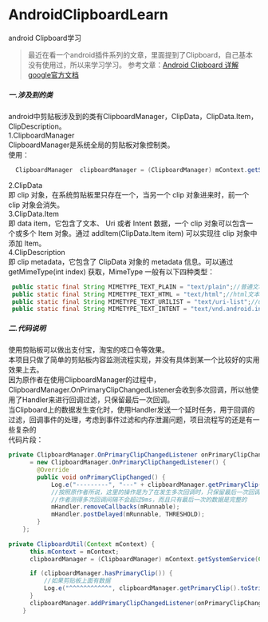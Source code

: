 # AndroidClipboardLearn
android Clipboard学习
>最近在看一个android插件系列的文章，里面提到了Clipboard，自己基本没有使用过，所以来学习学习。
参考文章：[Android Clipboard 详解](https://www.jianshu.com/p/213d7062cdbe)<br>
[google官方文档](https://developer.android.com/guide/topics/text/copy-paste.html)

##### 一.涉及到的类
android中剪贴板涉及到的类有ClipboardManager，ClipData，ClipData.Item，ClipDescription。<br>
1.ClipboardManager<br>
ClipboardManager是系统全局的剪贴板对象控制类。<br>
使用：
``` java
  ClipboardManager  clipboardManager = (ClipboardManager) mContext.getSystemService(Context.CLIPBOARD_SERVICE);
```
2.ClipData<br>
即 clip 对象，在系统剪贴板里只存在一个，当另一个 clip 对象进来时，前一个 clip 对象会消失。<br>
3.ClipData.Item<br>
即 data item，它包含了文本、 Uri 或者 Intent 数据，一个 clip 对象可以包含一个或多个 Item 对象。通过 addItem(ClipData.Item item) 可以实现往 clip 对象中添加 Item。<br>
4.ClipDescription<br>
即 clip metadata，它包含了 ClipData 对象的 metadata 信息。可以通过 getMimeType(int index) 获取，MimeType 一般有以下四种类型：
``` java
 public static final String MIMETYPE_TEXT_PLAIN = "text/plain";//普通文本
 public static final String MIMETYPE_TEXT_HTML = "text/html";//html文本
 public static final String MIMETYPE_TEXT_URILIST = "text/uri-list";//uri列表
 public static final String MIMETYPE_TEXT_INTENT = "text/vnd.android.intent";//intent
 ```
 ##### 二.代码说明
使用剪贴板可以做出支付宝，淘宝的吱口令等效果。<br>
本项目只做了简单的剪贴板内容监测流程实现，并没有具体到某一个比较好的实用效果上去。<br>
因为原作者在使用ClipboardManager的过程中，ClipboardManager.OnPrimaryClipChangedListener会收到多次回调，所以他使用了Handler来进行回调过滤，只保留最后一次回调。<br>
当Clipboard上的数据发生变化时，使用Handler发送一个延时任务，用于回调的过滤，回调事件的处理，考虑到事件过滤和内存泄漏问题，项目流程写的还是有一些复杂的<br>
代码片段：
```java
private ClipboardManager.OnPrimaryClipChangedListener onPrimaryClipChangedListener 
      = new ClipboardManager.OnPrimaryClipChangedListener() {
        @Override
        public void onPrimaryClipChanged() {
            Log.e("---------", "---" + clipboardManager.getPrimaryClip().toString());
            //按照原作者所说，这里的操作是为了在发生多次回调时，只保留最后一次回调，
            //作者测得多次回调间隔不会超过9ms，而且只有最后一次的数据是完整的
            mHandler.removeCallbacks(mRunnable);
            mHandler.postDelayed(mRunnable, THRESHOLD);
        }
    };
    
private ClipboardUtil(Context mContext) {
      this.mContext = mContext;
      clipboardManager = (ClipboardManager) mContext.getSystemService(Context.CLIPBOARD_SERVICE);

      if (clipboardManager.hasPrimaryClip()) {
          //如果剪贴板上面有数据
          Log.e("^^^^^^^^^^^", clipboardManager.getPrimaryClip().toString());
      }
      clipboardManager.addPrimaryClipChangedListener(onPrimaryClipChangedListener);
    }    
```



